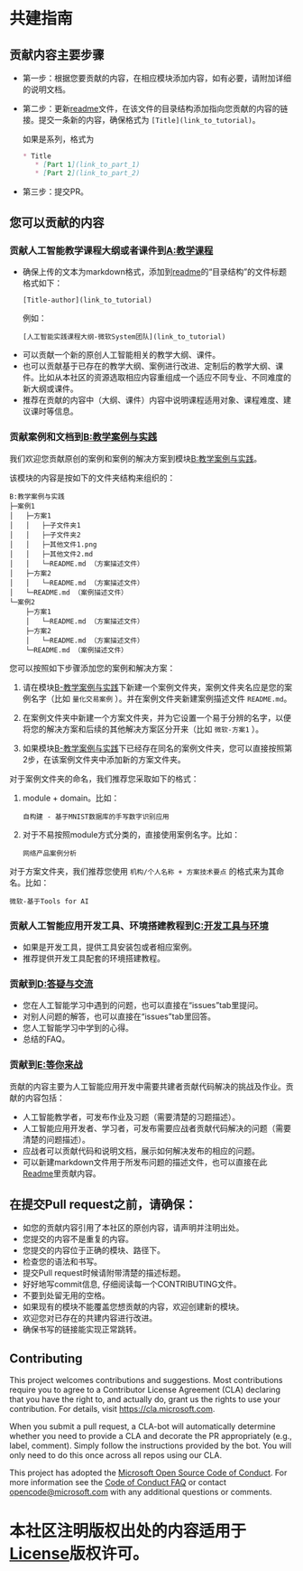 # 共建指南
## 贡献内容主要步骤
   - 第一步：根据您要贡献的内容，在相应模块添加内容，如有必要，请附加详细的说明文档。
   - 第二步：更新[readme](https://github.com/Microsoft/ai-edu/blob/master/README.md)文件，在该文件的目录结构添加指向您贡献的内容的链接。提交一条新的内容，确保格式为 `[Title](link_to_tutorial)`。
   
      如果是系列，格式为
      ```md
      * Title
         * [Part 1](link_to_part_1)
         * [Part 2](link_to_part_2)
      ```

   - 第三步：提交PR。


## 您可以贡献的内容

### 贡献人工智能教学课程大纲或者课件到[A:教学课程](./A-教学课程)
   - 确保上传的文本为markdown格式，添加到[readme](https://github.com/Microsoft/ai-edu/blob/master/README.md)的“目录结构”的文件标题格式如下：
       ```
       [Title-author](link_to_tutorial)
       ```       
       例如：
       ```
       [人工智能实践课程大纲-微软System团队](link_to_tutorial)
       ```
   - 可以贡献一个新的原创人工智能相关的教学大纲、课件。
   - 也可以贡献基于已存在的教学大纲、案例进行改进、定制后的教学大纲、课件。比如从本社区的资源选取相应内容重组成一个适应不同专业、不同难度的新大纲或课件。
   - 推荐在贡献的内容中（大纲、课件）内容中说明课程适用对象、课程难度、建议课时等信息。
  
### 贡献案例和文档到[B:教学案例与实践](./B-教学案例与实践)
我们欢迎您贡献原创的案例和案例的解决方案到模块[B:教学案例与实践](./B-教学案例与实践)。

该模块的内容是按如下的文件夹结构来组织的：
```
B:教学案例与实践
├─案例1
│   ├─方案1
│   │   ├─子文件夹1
│   │   ├─子文件夹2
│   │   ├─其他文件1.png
│   │   ├─其他文件2.md
│   │   └─README.md （方案描述文件）
│   ├─方案2
│   │   └─README.md （方案描述文件）
│   └─README.md （案例描述文件）
└─案例2
    ├─方案1
    │   └─README.md （方案描述文件）
    ├─方案2
    │   └─README.md （方案描述文件）
    └─README.md （案例描述文件）
```

您可以按照如下步骤添加您的案例和解决方案：

1. 请在模块[B-教学案例与实践](./B-教学案例与实践)下新建一个案例文件夹，案例文件夹名应是您的案例名字（比如 `量化交易案例` ）。并在案例文件夹新建案例描述文件 `README.md`。

1. 在案例文件夹中新建一个方案文件夹，并为它设置一个易于分辨的名字，以便将您的解决方案和后续的其他解决方案区分开来（比如 `微软-方案1` ）。

1. 如果模块[B-教学案例与实践](./B-教学案例与实践)下已经存在同名的案例文件夹，您可以直接按照第2步，在该案例文件夹中添加新的方案文件夹。

对于案例文件夹的命名，我们推荐您采取如下的格式：
1. module + domain。比如：
   ```
   自构建 - 基于MNIST数据库的手写数字识别应用
   ```

1. 对于不易按照module方式分类的，直接使用案例名字。比如：
   ```
   网络产品案例分析
   ```

对于方案文件夹，我们推荐您使用 `机构/个人名称 + 方案技术要点` 的格式来为其命名。比如：
```
微软-基于Tools for AI
```

### 贡献人工智能应用开发工具、环境搭建教程到[C:开发工具与环境](./C-开发工具与环境)
   - 如果是开发工具，提供工具安装包或者相应案例。
   - 推荐提供开发工具配套的环境搭建教程。
    
### 贡献到[D:答疑与交流](./D-答疑与交流)
   - 您在人工智能学习中遇到的问题，也可以直接在“issues”tab里提问。
   - 对别人问题的解答，也可以直接在“issues”tab里回答。
   - 您人工智能学习中学到的心得。
   - 总结的FAQ。
  
### 贡献到[E:等你来战](./E-Challenge)
贡献的内容主要为人工智能应用开发中需要共建者贡献代码解决的挑战及作业。贡献的内容包括：
   - 人工智能教学者，可发布作业及习题（需要清楚的习题描述）。
   - 人工智能应用开发者、学习者，可发布需要应战者贡献代码解决的问题（需要清楚的问题描述）。
   - 应战者可以贡献代码和说明文档，展示如何解决发布的相应的问题。
   - 可以新建markdown文件用于所发布问题的描述文件，也可以直接在此[Readme](./E-Challenge/README.md)里贡献内容。

## 在提交Pull request之前，请确保：
   - 如您的贡献内容引用了本社区的原创内容，请声明并注明出处。
   - 您提交的内容不是重复的内容。
   - 您提交的内容位于正确的模块、路径下。
   - 检查您的语法和书写。
   - 提交Pull request时候请附带清楚的描述标题。
   - 好好地写commit信息, 仔细阅读每一个CONTRIBUTING文件。 
   - 不要到处留无用的空格。
   - 如果现有的模块不能覆盖您想贡献的内容，欢迎创建新的模块。
   - 欢迎您对已存在的共建内容进行改进。
   - 确保书写的链接能实现正常跳转。
  
## Contributing

This project welcomes contributions and suggestions.  Most contributions require you to agree to a
Contributor License Agreement (CLA) declaring that you have the right to, and actually do, grant us
the rights to use your contribution. For details, visit https://cla.microsoft.com.

When you submit a pull request, a CLA-bot will automatically determine whether you need to provide
a CLA and decorate the PR appropriately (e.g., label, comment). Simply follow the instructions
provided by the bot. You will only need to do this once across all repos using our CLA.

This project has adopted the [Microsoft Open Source Code of Conduct](https://opensource.microsoft.com/codeofconduct/).
For more information see the [Code of Conduct FAQ](https://opensource.microsoft.com/codeofconduct/faq/) or
contact [opencode@microsoft.com](mailto:opencode@microsoft.com) with any additional questions or comments.

# 本社区注明版权出处的内容适用于[License](./LICENSE.md)版权许可。